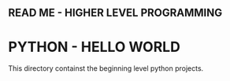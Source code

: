 ## READ ME - HIGHER LEVEL PROGRAMMING

# PYTHON - HELLO WORLD

This directory containst the beginning level python projects.
